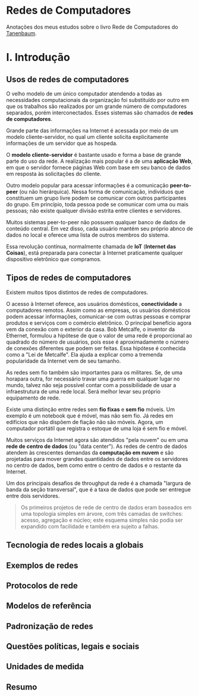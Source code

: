 # Redes de Computadores

Anotações dos meus estudos sobre o livro Rede de Computadores do [Tanenbaum](https://archive.org/details/tanenbaum-rede-de-computadores-6a/page/n11/mode/2up).

# I. Introdução

## Usos de redes de computadores

O velho modelo de um único computador atendendo a todas as necessidades computacionais da organização foi substituído por outro em que os trabalhos são realizados por um grande número de computadores separados, porém interconectados. Esses sistemas são chamados de **redes de computadores**.

Grande parte das informações na Internet é acessada por meio de um modelo cliente-servidor, no qual um cliente solicita explicitamente informações de um servidor que as hospeda.

O **modelo cliente-servidor** é bastante usado e forma a base de grande parte do uso da rede. A realização mais popular é a de uma **aplicação Web**, em que o servidor fornece páginas Web com base em seu banco de dados em resposta às solicitações do cliente.

Outro modelo popular para acessar informações é a comunicação **peer-to-peer** (ou não hierárquica). Nessa forma de comunicação, indivíduos que constituem um grupo livre podem se comunicar com outros participantes do grupo. Em princípio, toda pessoa pode se comunicar com uma ou mais pessoas; não existe qualquer divisão estrita entre clientes e servidores.

Muitos sistemas peer-to-peer não possuem qualquer banco de dados de conteúdo central. Em vez disso, cada usuário mantém seu próprio abnco de dados no local e oferece uma lista de outros membros do sistema.

Essa revolução contínua, normalmente chamada de **IoT** (**Internet das Coisas**), está preparada para conectar à Internet praticamente qualquer dispositivo eletrônico que compramos.

## Tipos de redes de computadores

Existem muitos tipos distintos de redes de computadores.

O acesso à Internet oferece, aos usuários domésticos, **conectividade** a computadores remotos. Assim como as empresas, os usuários domésticos podem acessar informações, comunicar-se com outras pessoas e comprar produtos e serviços com o comércio eletrônico. O principal benefício agora vem da conexão com o exterior da casa. Bob Metcalfe, o inventor da Ethernet, formulou a hipótese de que o valor de uma rede é proporcional ao quadrado do número de usuários, pois esse é aproximadamente o número de conexões diferentes que podem ser feitas. Essa hipótese é conhecida como a "Lei de Metcalfe". Ela ajuda a explicar como a tremenda popularidade da Internet vem de seu tamanho.

As redes sem fio também são importantes para os militares. Se, de uma horapara outra, for necessário travar uma guerra em qualquer lugar no mundo, talvez não seja possível contar com a possibilidade de usar a infraestrutura de uma rede local. Será melhor levar seu próprio equipamento de rede.

Existe uma distinção entre redes sem **fio fixas** e **sem fio** móveis. Um exemplo é um notebook que é móvel, mas não sem fio. Já redes em edifícios que não dispõem de fiação não são móveis. Agora, um computador portátil que registra o estoque de uma loja é sem fio e móvel.

Muitos serviços da Internet agora são atendidos "pela nuvem" ou em uma **rede de centro de dados** (ou "data center"). As redes de centro de dados atendem às crescentes demandas da **computação em nuvem** e são projetadas para mover grandes quantidades de dados entre os servidores no centro de dados, bem como entre o centro de dados e o restante da Internet.

Um dos principais desafios de throughput da rede é a chamada "largura de banda da seção transversal", que é a taxa de dados que pode ser entregue entre dois servidores.

>Os primeiros projetos de rede de centro de dados eram baseados em uma topologia simples em árvore, com três camadas de switches: acesso, agregação e núcleo; este esquema simples não podia ser expandido com facilidade e também era sujeito a falhas.

## Tecnologia de redes locais a globais

## Exemplos de redes

## Protocolos de rede

## Modelos de referência

## Padronização de redes

## Questões políticas, legais e sociais

## Unidades de medida

## Resumo